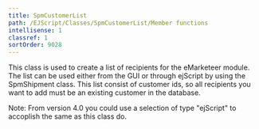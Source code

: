 ```yaml
---
title: SpmCustomerList
path: /EJScript/Classes/SpmCustomerList/Member functions
intellisense: 1
classref: 1
sortOrder: 9028
---
```



This class is used to create a list of recipients for the eMarketeer module. The list can be used either from the GUI or through ejScript by using the SpmShipment class.
This list consist of customer ids, so all recipients you want to add must be an existing customer in the database.


Note: From version 4.0 you could use a selection of type "ejScript" to accoplish the same as this class do.


